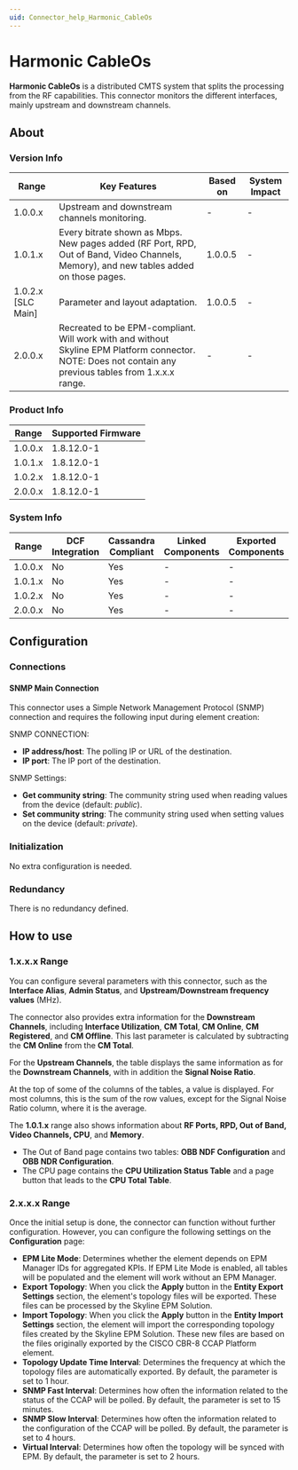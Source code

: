 ```yaml
---
uid: Connector_help_Harmonic_CableOs
---
```


# Harmonic CableOs

**Harmonic CableOs** is a distributed CMTS system that splits the processing from the RF capabilities. This connector monitors the different interfaces, mainly upstream and downstream channels.

## About

### Version Info

| Range | Key Features | Based on | System Impact |
|--|--|--|--|
| 1.0.0.x | Upstream and downstream channels monitoring. | - | - |
| 1.0.1.x | Every bitrate shown as Mbps. New pages added (RF Port, RPD, Out of Band, Video Channels, Memory), and new tables added on those pages. | 1.0.0.5 | - |
| 1.0.2.x [SLC Main] | Parameter and layout adaptation. | 1.0.0.5 | - |
| 2.0.0.x | Recreated to be EPM-compliant. Will work with and without Skyline EPM Platform connector. NOTE: Does not contain any previous tables from 1.x.x.x range. | - | - |

### Product Info

| Range     | Supported Firmware     |
|-----------|------------------------|
| 1.0.0.x   | 1.8.12.0-1             |
| 1.0.1.x   | 1.8.12.0-1             |
| 1.0.2.x   | 1.8.12.0-1             |
| 2.0.0.x   | 1.8.12.0-1             |

### System Info

| Range     | DCF Integration     | Cassandra Compliant     | Linked Components     | Exported Components     |
|-----------|---------------------|-------------------------|-----------------------|-------------------------|
| 1.0.0.x   | No                  | Yes                     | -                     | -                       |
| 1.0.1.x   | No                  | Yes                     | -                     | -                       |
| 1.0.2.x   | No                  | Yes                     | -                     | -                       |
| 2.0.0.x   | No                  | Yes                     | -                     | -                       |

## Configuration

### Connections

#### SNMP Main Connection

This connector uses a Simple Network Management Protocol (SNMP) connection and requires the following input during element creation:

SNMP CONNECTION:

- **IP address/host**: The polling IP or URL of the destination.
- **IP port**: The IP port of the destination.

SNMP Settings:

- **Get community string**: The community string used when reading values from the device (default: *public*).
- **Set community string**: The community string used when setting values on the device (default: *private*).

### Initialization

No extra configuration is needed.

### Redundancy

There is no redundancy defined.

## How to use

### 1.x.x.x Range

You can configure several parameters with this connector, such as the **Interface Alias**, **Admin Status**, and **Upstream/Downstream frequency values** (MHz).

The connector also provides extra information for the **Downstream Channels**, including **Interface Utilization**, **CM Total**, **CM Online**, **CM Registered**, and **CM Offline**. This last parameter is calculated by subtracting the **CM Online** from the **CM Total**.

For the **Upstream Channels**, the table displays the same information as for the **Downstream Channels**, with in addition the **Signal Noise Ratio**.

At the top of some of the columns of the tables, a value is displayed. For most columns, this is the sum of the row values, except for the Signal Noise Ratio column, where it is the average.

The **1.0.1.x** range also shows information about **RF Ports, RPD, Out of Band, Video Channels, CPU**, and **Memory**.

- The Out of Band page contains two tables: **OBB NDF Configuration** and **OBB NDR Configuration**.
- The CPU page contains the **CPU Utilization Status Table** and a page button that leads to the **CPU Total Table**.

### 2.x.x.x Range

Once the initial setup is done, the connector can function without further configuration. However, you can configure the following settings on the **Configuration** page:

- **EPM Lite Mode**: Determines whether the element depends on EPM Manager IDs for aggregated KPIs. If EPM Lite Mode is enabled, all tables will be populated and the element will work without an EPM Manager.
- **Export Topology**: When you click the **Apply** button in the **Entity Export Settings** section, the element's topology files will be exported. These files can be processed by the Skyline EPM Solution.
- **Import Topology**: When you click the **Apply** button in the **Entity Import Settings** section, the element will import the corresponding topology files created by the Skyline EPM Solution. These new files are based on the files originally exported by the CISCO CBR-8 CCAP Platform element.
- **Topology Update Time Interval**: Determines the frequency at which the topology files are automatically exported. By default, the parameter is set to 1 hour.
- **SNMP Fast Interval**: Determines how often the information related to the status of the CCAP will be polled. By default, the parameter is set to 15 minutes.
- **SNMP Slow Interval**: Determines how often the information related to the configuration of the CCAP will be polled. By default, the parameter is set to 4 hours.
- **Virtual Interval**: Determines how often the topology will be synced with EPM. By default, the parameter is set to 2 hours.
